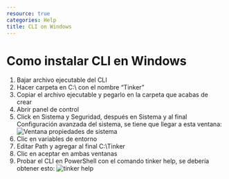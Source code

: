 ```yaml
---
resource: true
categories: Help
title: CLI on Windows
---
```



# Como instalar CLI en Windows

1. Bajar archivo ejecutable del CLI
2. Hacer carpeta en C:\ con el nombre “Tinker”
3. Copiar el archivo ejecutable y pegarlo en la carpeta que  acabas de crear
4. Abrir panel de control
5. Click en Sistema y Seguridad, después en Sistema y al final Configuración avanzada del sistema, se tiene que llegar a esta ventana:
![Ventana propiedades de sistema](http://i.imgur.com/0sgCtir.png)
7. Clic en variables de entorno
8. Editar Path y agregar al final C:\Tinker
9. Clic en aceptar en ambas ventanas
10. Probar el CLI en PowerShell con el comando tinker help, se debería obtener esto:
![tinker help](http://i.imgur.com/S3g9oBk.png)
